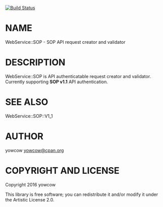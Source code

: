 [![Build Status](https://travis-ci.org/yowcow/p6-WebService-SOP.svg?branch=master)](https://travis-ci.org/yowcow/p6-WebService-SOP)

NAME
====

WebService::SOP - SOP API request creator and validator

DESCRIPTION
===========

WebService::SOP is API authenticatable request creator and validator. Currently supporting **SOP v1.1** API authentication.

SEE ALSO
========

WebService::SOP::V1_1

AUTHOR
======

yowcow <yowcow@cpan.org>

COPYRIGHT AND LICENSE
=====================

Copyright 2016 yowcow

This library is free software; you can redistribute it and/or modify it under the Artistic License 2.0.

